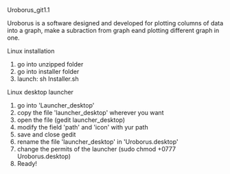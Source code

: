 Uroborus_git1.1

Uroborus is a software designed and developed for plotting columns of data into a graph, make a subraction from graph eand plotting different graph in one.



Linux installation

1) go into unzipped folder
2) go into installer folder
3) launch: sh Installer.sh

Linux desktop launcher

1) go into 'Launcher_desktop'
2) copy the file 'launcher_desktop' wherever you want
3) open the file (gedit launcher_desktop)
4) modify the field 'path' and 'icon' with yur path
5) save and close gedit
6) rename the file 'launcher_desktop' in 'Uroborus.desktop'
7) change the permits of the launcher (sudo chmod +0777 Uroborus.desktop)
8) Ready!
